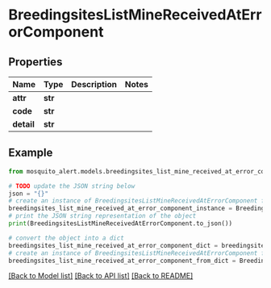 # BreedingsitesListMineReceivedAtErrorComponent


## Properties

Name | Type | Description | Notes
------------ | ------------- | ------------- | -------------
**attr** | **str** |  | 
**code** | **str** |  | 
**detail** | **str** |  | 

## Example

```python
from mosquito_alert.models.breedingsites_list_mine_received_at_error_component import BreedingsitesListMineReceivedAtErrorComponent

# TODO update the JSON string below
json = "{}"
# create an instance of BreedingsitesListMineReceivedAtErrorComponent from a JSON string
breedingsites_list_mine_received_at_error_component_instance = BreedingsitesListMineReceivedAtErrorComponent.from_json(json)
# print the JSON string representation of the object
print(BreedingsitesListMineReceivedAtErrorComponent.to_json())

# convert the object into a dict
breedingsites_list_mine_received_at_error_component_dict = breedingsites_list_mine_received_at_error_component_instance.to_dict()
# create an instance of BreedingsitesListMineReceivedAtErrorComponent from a dict
breedingsites_list_mine_received_at_error_component_from_dict = BreedingsitesListMineReceivedAtErrorComponent.from_dict(breedingsites_list_mine_received_at_error_component_dict)
```
[[Back to Model list]](../README.md#documentation-for-models) [[Back to API list]](../README.md#documentation-for-api-endpoints) [[Back to README]](../README.md)



